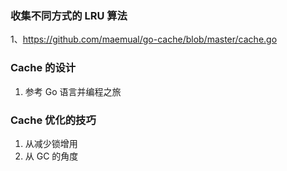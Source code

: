### 收集不同方式的 LRU 算法
1、https://github.com/maemual/go-cache/blob/master/cache.go

### Cache 的设计
1. 参考 Go 语言并编程之旅

### Cache 优化的技巧
1. 从减少锁增用
2. 从 GC 的角度
